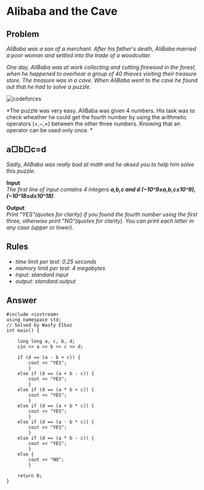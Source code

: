 # Alibaba and the Cave

## Problem

*AliBaba was a son of a merchant. After his father's death, AliBaba married a poor woman and settled into the trade of a woodcutter.*

*One day, AliBaba was at work collecting and cutting firewood in the forest, when he happened to overhear a group of 40 thieves visiting their treasure store. The treasure was in a cave. When AliBaba went to the cave he found out that he had to solve a puzzle.*

![codeforces](https://espresso.codeforces.com/dd527a7196d4575920cfb0943d8f700661e06d84.png)

*The puzzle was very easy. AliBaba was given 4 numbers. His task was to check wheather he could get the fourth number by using the arithmetic operators (+,−,×) between the other three numbers. Knowing that an operator can be used only once. *

## a□b□c=d

*Sadly, AliBaba was really bad at math and he aksed you to help him solve this puzzle.*

**Input**
<br>
*The first line of input contains 4 integers **a,b,c and d (−10^9≤a,b,c≤10^9),(−10^18≤d≤10^18)***.

**Output**
<br>
*Print "YES"(quotes for clarity) if you found the fourth number using the first three, otherwise print "NO"(quotes for clarity).*
*You can print each letter in any case (upper or lower).*

## Rules

  - *time limit per test: 0.25 seconds*
  - *memory limit per test: 4 megabytes*
  - *input: standard input*
  - *output: standard output*
  
## Answer

```
#include <iostream>
using namespace std;
// Solved by Wasfy Elbaz
int main() {

    long long a, c, b, d;
    cin >> a >> b >> c >> d;

    if (d == (a - b + c)) {
    	cout << "YES";
    	}
    else if (d == (a + b - c)) {
    	cout << "YES";
    	}
    else if (d == (a * b + c)) {
    	cout << "YES";
    	}
    else if (d == (a + b * c)) {
    	cout << "YES";
    	}
    else if (d == (a - b * c)) {
    	cout << "YES";
    	}
    else if (d == (a * b - c)) {
    	cout << "YES";
    	}
    else {
    	cout << "NO";
    	}

    return 0;
}
```
